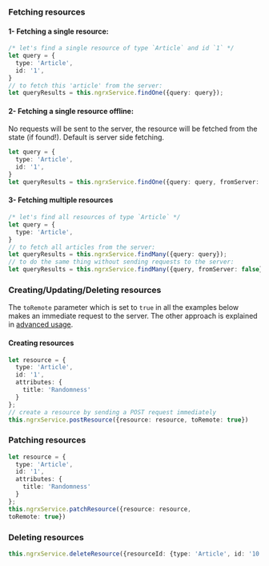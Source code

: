 
### Fetching resources

#### 1- Fetching a single resource:

```ts
/* let's find a single resource of type `Article` and id `1` */
let query = {
  type: 'Article',
  id: '1',
}
// to fetch this 'article' from the server:
let queryResults = this.ngrxService.findOne({query: query});
```

#### 2- Fetching a single resource offline:

No requests will be sent to the server, the resource will be fetched from the state (if found!). Default is server side fetching.

```ts
let query = {
  type: 'Article',
  id: '1',
}
let queryResults = this.ngrxService.findOne({query: query, fromServer: false});
```

#### 3- Fetching multiple resources

```ts
/* let's find all resources of type `Article` */
let query = {
  type: 'Article',
}
// to fetch all articles from the server:
let queryResults = this.ngrxService.findMany({query: query});
// to do the same thing without sending requests to the server:
let queryResults = this.ngrxService.findMany({query, fromServer: false});
```

### Creating/Updating/Deleting resources

The `toRemote` parameter which is set to `true` in all the examples below makes an immediate request to the server. The other approach is explained in [advanced usage](./advanced_usage.md).

#### Creating resources

```ts
let resource = {
  type: 'Article',
  id: '1',
  attributes: {
    title: 'Randomness'
  }
};
// create a resource by sending a POST request immediately
this.ngrxService.postResource({resource: resource, toRemote: true})
```

### Patching resources

```ts
let resource = {
  type: 'Article',
  id: '1',
  attributes: {
    title: 'Randomness'
  }
};
this.ngrxService.patchResource({resource: resource,
toRemote: true})
```

### Deleting resources

```ts
this.ngrxService.deleteResource({resourceId: {type: 'Article', id: '10'}, toRemote: true})
```

